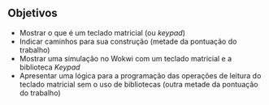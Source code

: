 ## Objetivos

- Mostrar o que é um teclado matricial (ou _keypad_)
- Indicar caminhos para sua construção (metade da pontuação do trabalho)
- Mostrar uma simulação no Wokwi com um teclado matricial e a biblioteca _Keypad_
- Apresentar uma lógica para a programação das operações de leitura do teclado matricial sem o uso de bibliotecas (outra metade da pontuação do trabalho)
